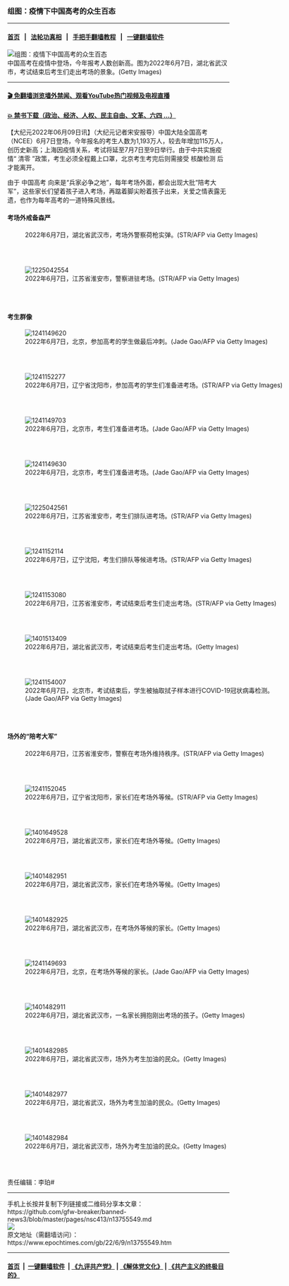 ### 组图：疫情下中国高考的众生百态
------------------------

#### [首页](https://github.com/gfw-breaker/banned-news3/blob/master/README.md) &nbsp;&nbsp;|&nbsp;&nbsp; [法轮功真相](https://github.com/begood0513/basic/blob/master/README.md)  &nbsp;&nbsp;|&nbsp;&nbsp; [手把手翻墙教程](https://github.com/gfw-breaker/guides/wiki)  &nbsp;&nbsp;|&nbsp;&nbsp; [一键翻墙软件](https://github.com/gfw-breaker/nogfw/blob/master/README.md)  



<div><img alt="组图：疫情下中国高考的众生百态" class="attachment-djy_600_400 size-djy_600_400 wp-post-image" src="https://i.epochtimes.com/assets/uploads/2022/06/id13755578-2206090131501528-600x400.jpg"/>
<div class="caption">
 中国高考在疫情中登场，今年报考人数创新高。图为2022年6月7日，湖北省武汉市，考试结束后考生们走出考场的景象。(Getty Images)
</div></div><hr/>

#### [ 🎬  免翻墙浏览墙外禁闻、观看YouTube热门视频及电视直播](https://github.com/gfw-breaker/HelloWorld)

#### [ 💥  禁书下载（政治、经济、人权、民主自由、文革、六四 ...）](https://github.com/gfw-breaker/books/blob/master/README.md)

<div><p>
 【大纪元2022年06月09日讯】（大纪元记者宋安报导）中国大陆全国高考（NCEE）6月7日登场，今年报名的考生人数为1,193万人，较去年增加115万人，创历史新高；上海因疫情关系，考试将延至7月7日至9日举行。由于中共实施疫情“
 <ok href="https://www.epochtimes.com/gb/tag/%E6%B8%85%E9%9B%B6.html">
  清零
 </ok>
 ”政策，考生必须全程戴上口罩，北京考生考完后则需接受
 <ok href="https://www.epochtimes.com/gb/tag/%E6%A0%B8%E9%85%B8%E6%A3%80%E6%B5%8B.html">
  核酸检测
 </ok>
 后才能离开。
</p>
<p>
 由于
 <ok href="https://www.epochtimes.com/gb/tag/%E4%B8%AD%E5%9B%BD%E9%AB%98%E8%80%83.html">
  中国高考
 </ok>
 向来是“兵家必争之地”，每年考场外面，都会出现大批“陪考大军”，这些家长们望着孩子进入考场，再踮着脚尖盼着孩子出来，关爱之情表露无遗，也作为每年高考的一道特殊风景线。
</p>
<h4>
 <b>
  考场外戒备森严
 </b>
</h4>
<figure aria-describedby="caption-attachment-13755586" class="wp-caption aligncenter" id="attachment_13755586" style="width: 600px">
 <ok href="https://i.epochtimes.com/assets/uploads/2022/06/id13755586-2206090130551528.jpg" target="_blank">
  <img alt="" class="size-large wp-image-13755586" src="https://i.epochtimes.com/assets/uploads/2022/06/id13755586-2206090130551528-600x400.jpg"/>
 </ok>
 <br/><figcaption class="wp-caption-text" id="caption-attachment-13755586">
  2022年6月7日，湖北省武汉市，考场外警察荷枪实弹。(STR/AFP via Getty Images)
 </figcaption><br/>
</figure><br/>
<figure aria-describedby="caption-attachment-13755583" class="wp-caption aligncenter" id="attachment_13755583" style="width: 600px">
 <ok href="https://i.epochtimes.com/assets/uploads/2022/06/id13755583-2206090128571528.jpg" target="_blank">
  <img alt="1225042554" class="size-large wp-image-13755583" src="https://i.epochtimes.com/assets/uploads/2022/06/id13755583-2206090128571528-600x400.jpg" title="1225042554"/>
 </ok>
 <br/><figcaption class="wp-caption-text" id="caption-attachment-13755583">
  2022年6月7日，江苏省淮安市，警察进驻考场。(STR/AFP via Getty Images)
 </figcaption><br/>
</figure><br/>
<h4>
 考生群像
</h4>
<figure aria-describedby="caption-attachment-13755573" class="wp-caption aligncenter" id="attachment_13755573" style="width: 600px">
 <ok href="https://i.epochtimes.com/assets/uploads/2022/06/id13755573-2206090131281528.jpg" target="_blank">
  <img alt="1241149620" class="size-large wp-image-13755573" src="https://i.epochtimes.com/assets/uploads/2022/06/id13755573-2206090131281528-600x399.jpg" title="1241149620"/>
 </ok>
 <br/><figcaption class="wp-caption-text" id="caption-attachment-13755573">
  2022年6月7日，北京，参加高考的学生做最后冲刺。(Jade Gao/AFP via Getty Images)
 </figcaption><br/>
</figure><br/>
<figure aria-describedby="caption-attachment-13755575" class="wp-caption aligncenter" id="attachment_13755575" style="width: 600px">
 <ok href="https://i.epochtimes.com/assets/uploads/2022/06/id13755575-2206090132051528.jpg" target="_blank">
  <img alt="1241152277" class="size-large wp-image-13755575" src="https://i.epochtimes.com/assets/uploads/2022/06/id13755575-2206090132051528-600x400.jpg" title="1241152277"/>
 </ok>
 <br/><figcaption class="wp-caption-text" id="caption-attachment-13755575">
  2022年6月7日，辽宁省沈阳市，参加高考的学生们准备进考场。(STR/AFP via Getty Images)
 </figcaption><br/>
</figure><br/>
<figure aria-describedby="caption-attachment-13755580" class="wp-caption aligncenter" id="attachment_13755580" style="width: 600px">
 <ok href="https://i.epochtimes.com/assets/uploads/2022/06/id13755580-2206090131081528.jpg" target="_blank">
  <img alt="1241149703" class="size-large wp-image-13755580" src="https://i.epochtimes.com/assets/uploads/2022/06/id13755580-2206090131081528-600x399.jpg" title="1241149703"/>
 </ok>
 <br/><figcaption class="wp-caption-text" id="caption-attachment-13755580">
  2022年6月7日，北京市，考生们准备进考场。(Jade Gao/AFP via Getty Images)
 </figcaption><br/>
</figure><br/>
<figure aria-describedby="caption-attachment-13755581" class="wp-caption aligncenter" id="attachment_13755581" style="width: 600px">
 <ok href="https://i.epochtimes.com/assets/uploads/2022/06/id13755581-2206090131041528.jpg" target="_blank">
  <img alt="1241149630" class="size-large wp-image-13755581" src="https://i.epochtimes.com/assets/uploads/2022/06/id13755581-2206090131041528-600x399.jpg" title="1241149630"/>
 </ok>
 <br/><figcaption class="wp-caption-text" id="caption-attachment-13755581">
  2022年6月7日，北京市，考生们准备进考场。(Jade Gao/AFP via Getty Images)
 </figcaption><br/>
</figure><br/>
<figure aria-describedby="caption-attachment-13755587" class="wp-caption aligncenter" id="attachment_13755587" style="width: 600px">
 <ok href="https://i.epochtimes.com/assets/uploads/2022/06/id13755587-2206090128491528.jpg" target="_blank">
  <img alt="1225042561" class="size-large wp-image-13755587" src="https://i.epochtimes.com/assets/uploads/2022/06/id13755587-2206090128491528-600x400.jpg" title="1225042561"/>
 </ok>
 <br/><figcaption class="wp-caption-text" id="caption-attachment-13755587">
  2022年6月7日，江苏省淮安市，考生们排队进考场。(STR/AFP via Getty Images)
 </figcaption><br/>
</figure><br/>
<figure aria-describedby="caption-attachment-13755589" class="wp-caption aligncenter" id="attachment_13755589" style="width: 600px">
 <ok href="https://i.epochtimes.com/assets/uploads/2022/06/id13755589-2206090131561528.jpg" target="_blank">
  <img alt="1241152114" class="size-large wp-image-13755589" src="https://i.epochtimes.com/assets/uploads/2022/06/id13755589-2206090131561528-600x400.jpg" title="1241152114"/>
 </ok>
 <br/><figcaption class="wp-caption-text" id="caption-attachment-13755589">
  2022年6月7日，辽宁沈阳，考生们排队等候进考场。(STR/AFP via Getty Images)
 </figcaption><br/>
</figure><br/>
<figure aria-describedby="caption-attachment-13755582" class="wp-caption aligncenter" id="attachment_13755582" style="width: 600px">
 <ok href="https://i.epochtimes.com/assets/uploads/2022/06/id13755582-2206090129001528.jpg" target="_blank">
  <img alt="1241153080" class="size-large wp-image-13755582" src="https://i.epochtimes.com/assets/uploads/2022/06/id13755582-2206090129001528-600x369.jpg" title="1241153080"/>
 </ok>
 <br/><figcaption class="wp-caption-text" id="caption-attachment-13755582">
  2022年6月7日，江苏省淮安市，考试结束后考生们走出考场。(STR/AFP via Getty Images)
 </figcaption><br/>
</figure><br/>
<figure aria-describedby="caption-attachment-13755576" class="wp-caption aligncenter" id="attachment_13755576" style="width: 600px">
 <ok href="https://i.epochtimes.com/assets/uploads/2022/06/id13755576-2206090131531528.jpg" target="_blank">
  <img alt="1401513409" class="size-large wp-image-13755576" src="https://i.epochtimes.com/assets/uploads/2022/06/id13755576-2206090131531528-600x400.jpg" title="1401513409"/>
 </ok>
 <br/><figcaption class="wp-caption-text" id="caption-attachment-13755576">
  2022年6月7日，湖北省武汉市，考试结束后考生们走出考场。(Getty Images)
 </figcaption><br/>
</figure><br/>
<figure aria-describedby="caption-attachment-13755591" class="wp-caption aligncenter" id="attachment_13755591" style="width: 600px">
 <ok href="https://i.epochtimes.com/assets/uploads/2022/06/id13755591-2206090131011528.jpg" target="_blank">
  <img alt="1241154007" class="size-large wp-image-13755591" src="https://i.epochtimes.com/assets/uploads/2022/06/id13755591-2206090131011528-600x399.jpg" title="1241154007"/>
 </ok>
 <br/><figcaption class="wp-caption-text" id="caption-attachment-13755591">
  2022年6月7日，北京市，考试结束后，学生被抽取拭子样本进行COVID-19冠状病毒检测。(Jade Gao/AFP via Getty Images)
 </figcaption><br/>
</figure><br/>
<h4>
 场外的“陪考大军”
</h4>
<figure aria-describedby="caption-attachment-13755595" class="wp-caption aligncenter" id="attachment_13755595" style="width: 600px">
 <ok href="https://i.epochtimes.com/assets/uploads/2022/06/id13755595-2206090128511528.jpg" target="_blank">
  <img alt="" class="size-large wp-image-13755595" src="https://i.epochtimes.com/assets/uploads/2022/06/id13755595-2206090128511528-600x359.jpg"/>
 </ok>
 <br/><figcaption class="wp-caption-text" id="caption-attachment-13755595">
  2022年6月7日，江苏省淮安市，警察在考场外维持秩序。(STR/AFP via Getty Images)
 </figcaption><br/>
</figure><br/>
<figure aria-describedby="caption-attachment-13755597" class="wp-caption aligncenter" id="attachment_13755597" style="width: 600px">
 <ok href="https://i.epochtimes.com/assets/uploads/2022/06/id13755597-2206090131591528.jpg" target="_blank">
  <img alt="1241152045" class="size-large wp-image-13755597" src="https://i.epochtimes.com/assets/uploads/2022/06/id13755597-2206090131591528-600x400.jpg" title="1241152045"/>
 </ok>
 <br/><figcaption class="wp-caption-text" id="caption-attachment-13755597">
  2022年6月7日，辽宁省沈阳市，家长们在考场外等候。(STR/AFP via Getty Images)
 </figcaption><br/>
</figure><br/>
<figure aria-describedby="caption-attachment-13755598" class="wp-caption aligncenter" id="attachment_13755598" style="width: 600px">
 <ok href="https://i.epochtimes.com/assets/uploads/2022/06/id13755598-2206090131481528.jpg" target="_blank">
  <img alt="1401649528" class="size-large wp-image-13755598" src="https://i.epochtimes.com/assets/uploads/2022/06/id13755598-2206090131481528-600x400.jpg" title="1401649528"/>
 </ok>
 <br/><figcaption class="wp-caption-text" id="caption-attachment-13755598">
  2022年6月7日，湖北省武汉市，家长们在考场外等候。(Getty Images)
 </figcaption><br/>
</figure><br/>
<figure aria-describedby="caption-attachment-13755599" class="wp-caption aligncenter" id="attachment_13755599" style="width: 600px">
 <ok href="https://i.epochtimes.com/assets/uploads/2022/06/id13755599-2206090131251528.jpg" target="_blank">
  <img alt="1401482951" class="size-large wp-image-13755599" src="https://i.epochtimes.com/assets/uploads/2022/06/id13755599-2206090131251528-600x400.jpg" title="1401482951"/>
 </ok>
 <br/><figcaption class="wp-caption-text" id="caption-attachment-13755599">
  2022年6月7日，湖北省武汉市，家长们在考场外等候。(Getty Images)
 </figcaption><br/>
</figure><br/>
<figure aria-describedby="caption-attachment-13755600" class="wp-caption aligncenter" id="attachment_13755600" style="width: 600px">
 <ok href="https://i.epochtimes.com/assets/uploads/2022/06/id13755600-2206090131311528.jpg" target="_blank">
  <img alt="1401482925" class="size-large wp-image-13755600" src="https://i.epochtimes.com/assets/uploads/2022/06/id13755600-2206090131311528-600x400.jpg" title="1401482925"/>
 </ok>
 <br/><figcaption class="wp-caption-text" id="caption-attachment-13755600">
  2022年6月7日，湖北省武汉市，在考场外等候的家长。(Getty Images)
 </figcaption><br/>
</figure><br/>
<figure aria-describedby="caption-attachment-13755646" class="wp-caption aligncenter" id="attachment_13755646" style="width: 600px">
 <ok href="https://i.epochtimes.com/assets/uploads/2022/06/id13755646-2206090130461528.jpg" target="_blank">
  <img alt="1241149693" class="size-large wp-image-13755646" src="https://i.epochtimes.com/assets/uploads/2022/06/id13755646-2206090130461528-600x399.jpg" title="1241149693"/>
 </ok>
 <br/><figcaption class="wp-caption-text" id="caption-attachment-13755646">
  2022年6月7日，北京，在考场外等候的家长。(Jade Gao/AFP via Getty Images)
 </figcaption><br/>
</figure><br/>
<figure aria-describedby="caption-attachment-13755645" class="wp-caption aligncenter" id="attachment_13755645" style="width: 600px">
 <ok href="https://i.epochtimes.com/assets/uploads/2022/06/id13755645-2206090131391528.jpg" target="_blank">
  <img alt="1401482911" class="size-large wp-image-13755645" src="https://i.epochtimes.com/assets/uploads/2022/06/id13755645-2206090131391528-600x400.jpg" title="1401482911"/>
 </ok>
 <br/><figcaption class="wp-caption-text" id="caption-attachment-13755645">
  2022年6月7日，湖北省武汉市，一名家长拥抱刚出考场的孩子。(Getty Images)
 </figcaption><br/>
</figure><br/>
<figure aria-describedby="caption-attachment-13755602" class="wp-caption aligncenter" id="attachment_13755602" style="width: 600px">
 <ok href="https://i.epochtimes.com/assets/uploads/2022/06/id13755602-2206090131361528.jpg" target="_blank">
  <img alt="1401482985" class="size-large wp-image-13755602" src="https://i.epochtimes.com/assets/uploads/2022/06/id13755602-2206090131361528-600x400.jpg" title="1401482985"/>
 </ok>
 <br/><figcaption class="wp-caption-text" id="caption-attachment-13755602">
  2022年6月7日，湖北省武汉市，场外为考生加油的民众。(Getty Images)
 </figcaption><br/>
</figure><br/>
<figure aria-describedby="caption-attachment-13755601" class="wp-caption aligncenter" id="attachment_13755601" style="width: 600px">
 <ok href="https://i.epochtimes.com/assets/uploads/2022/06/id13755601-2206090131331528.jpg" target="_blank">
  <img alt="1401482977" class="size-large wp-image-13755601" src="https://i.epochtimes.com/assets/uploads/2022/06/id13755601-2206090131331528-600x400.jpg" title="1401482977"/>
 </ok>
 <br/><figcaption class="wp-caption-text" id="caption-attachment-13755601">
  2022年6月7日，湖北省武汉，场外为考生加油的民众。(Getty Images)
 </figcaption><br/>
</figure><br/>
<figure aria-describedby="caption-attachment-13755603" class="wp-caption aligncenter" id="attachment_13755603" style="width: 600px">
 <ok href="https://i.epochtimes.com/assets/uploads/2022/06/id13755603-2206090131411528.jpg" target="_blank">
  <img alt="1401482984" class="size-large wp-image-13755603" src="https://i.epochtimes.com/assets/uploads/2022/06/id13755603-2206090131411528-600x400.jpg" title="1401482984"/>
 </ok>
 <br/><figcaption class="wp-caption-text" id="caption-attachment-13755603">
  2022年6月7日，湖北省武汉市，场外为考生加油的民众。(Getty Images)
 </figcaption><br/>
</figure><br/>
<p>
 责任编辑：李珀#
</p>
</div>
<hr/>
手机上长按并复制下列链接或二维码分享本文章：<br/>
https://github.com/gfw-breaker/banned-news3/blob/master/pages/nsc413/n13755549.md <br/>
<a href='https://github.com/gfw-breaker/banned-news3/blob/master/pages/nsc413/n13755549.md'><img src='https://github.com/gfw-breaker/banned-news3/blob/master/pages/nsc413/n13755549.md.png'/></a> <br/>
原文地址（需翻墙访问）：https://www.epochtimes.com/gb/22/6/9/n13755549.htm


------------------------
#### [首页](https://github.com/gfw-breaker/banned-news3/blob/master/README.md) &nbsp;|&nbsp; [一键翻墙软件](https://github.com/gfw-breaker/nogfw/blob/master/README.md) &nbsp;| [《九评共产党》](https://github.com/gfw-breaker/9ping.md/blob/master/README.md#九评之一评共产党是什么) | [《解体党文化》](https://github.com/gfw-breaker/jtdwh.md/blob/master/README.md) | [《共产主义的终极目的》](https://github.com/gfw-breaker/gczydzjmd.md/blob/master/README.md)


<img src='http://gfw-breaker.win/banned-news3/pages/nsc413/n13755549.md' width='0px' height='0px'/>